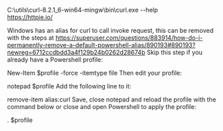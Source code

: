 C:\utils\curl-8.2.1_6-win64-mingw\bin\curl.exe --help  
https://httpie.io/

Windows has an alias for curl to call invoke request, this can be removed with the steps at https://superuser.com/questions/883914/how-do-i-permanently-remove-a-default-powershell-alias/890193#890193?newreg=6712ccdbdd3a4f129b24b0262d28674b
Skip this step if you already have a Powershell profile:

New-Item $profile -force -itemtype file
Then edit your profile:

notepad $profile
Add the following line to it:

remove-item alias:curl
Save, close notepad and reload the profile with the command below or close and open Powershell to apply the profile:

. $profile

